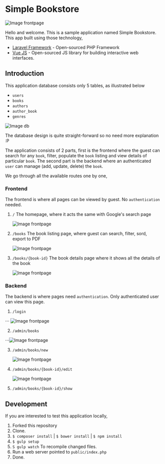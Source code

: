 # Simple Bookstore

![Image frontpage](resources/screenshots/frontpage.png)

Hello and welcome. This is a sample application named Simple Bookstore. This app built using those technology,

- [Laravel Framework](https://github.com/laravel/laravel) - Open-sourced PHP Framework
- [Vue JS](https://github.com/vuejs/vue) - Open-sourced JS library for building interactive web interfaces.

## Introduction

This application database consists only 5 tables, as illustrated below
 - `users`
 - `books`
 - `authors`
 - `author_book`
 - `genres`
 
![Image db](resources/screenshots/database.png)
 
The database design is quite straight-forward so no need more explanation :P
 
The application consists of 2 parts, first is the frontend where the guest can search for any `book`, filter, populate the `book` listing and view details of particular `book`. The second part is the backend where an authenticated `user` can manage (add, update, delete) the `book`.
 
We go through all the available routes one by one,
 
### Frontend

The frontend is where all pages can be viewed by guest. No `authentication` needed.

 1. `/` The homepage, where it acts the same with Google's search page
 
     ![Image frontpage](resources/screenshots/frontpage.png)
     
 2. `/books` The book listing page, where guest can search, filter, sord, export to PDF
 
 	 ![Image frontpage](resources/screenshots/book-listing.png)
 	 
 3. `/books/{book-id}` The book details page where it shows all the details of the book
 
     ![Image frontpage](resources/screenshots/book-details.png)
     
### Backend

The backend is where pages need `authentication`. Only authenticated user can view this page.

1. `/login`

⋅⋅⋅ ![Image frontpage](resources/screenshots/login-page.png)
 
2. `/admin/books`
 
⋅⋅⋅![Image frontpage](resources/screenshots/admin-books.png)
 	
 3. `/admin/books/new`
 
 	![Image frontpage](resources/screenshots/admin-new.png)
 	
 4. `/admin/books/{book-id}/edit`
 
 	![Image frontpage](resources/screenshots/admin-new.png)
 	
 5. `/admin/books/{book-id}/show`
 
     
     
 
## Development
 
If you are interested to test this application locally,
 
 1. Forked this repository
 2. Clone.
 3. `$ composer install` | `$ bower install` | `$ npm install`
 4. `$ gulp setup`
 5. `S gulp watch` To recompile changed files.
 6. Run a web server pointed to `public/index.php`
 7. Done.